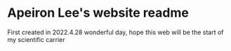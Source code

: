 # Apeiron Lee's website readme 
First created in 2022.4.28
wonderful day, hope this web will be the start of my scientific carrier